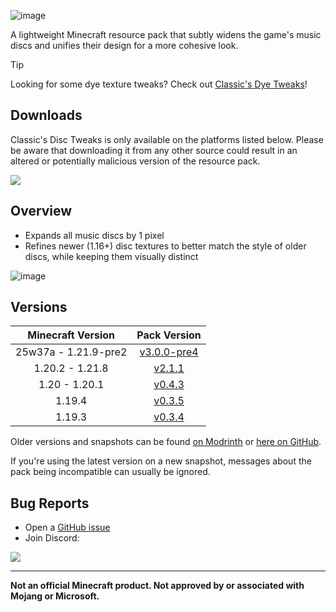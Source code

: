![image](https://i.imgur.com/yRChQBP.png)

A lightweight Minecraft resource pack that subtly widens the game's music discs and unifies their design for a more cohesive look.

> [!TIP]
> Looking for some dye texture tweaks? Check out [Classic's Dye Tweaks](https://modrinth.com/resourcepack/classics-dye-tweaks)!

## Downloads

Classic's Disc Tweaks is only available on the platforms listed below. Please be aware that downloading it from any other source could result in an altered or potentially malicious version of the resource pack.

[![](https://img.shields.io/modrinth/dt/PQnL4SAX?label=Modrinth&style=for-the-badge&color=00AF5C&logo=modrinth)](https://modrinth.com/resourcepack/classics-disc-tweaks)

## Overview

* Expands all music discs by 1 pixel
* Refines newer (1.16+) disc textures to better match the style of older discs, while keeping them visually distinct

![image](https://i.imgur.com/zdRCYrV.gif)

## Versions

| Minecraft Version | Pack Version |
| :--: | :--: |
| 25w37a - 1.21.9-pre2 | [v3.0.0-pre4](https://modrinth.com/resourcepack/classics-disc-tweaks/version/v3.0.0-pre4) |
| 1.20.2 - 1.21.8 | [v2.1.1](https://modrinth.com/resourcepack/classics-disc-tweaks/version/v2.1.1) |
| 1.20 - 1.20.1 | [v0.4.3](https://modrinth.com/resourcepack/classics-disc-tweaks/version/v0.4.3) |
| 1.19.4 | [v0.3.5](https://modrinth.com/resourcepack/classics-disc-tweaks/version/v0.3.5) |
| 1.19.3 | [v0.3.4](https://modrinth.com/resourcepack/classics-disc-tweaks/version/v0.3.4) |

Older versions and snapshots can be found [on Modrinth](https://modrinth.com/datapack/classics-disc-tweaks/versions) or [here on GitHub](https://github.com/Classics-Craftworks/Classics-Disc-Tweaks/wiki/Versions).

If you're using the latest version on a new snapshot, messages about the pack being incompatible can usually be ignored.

## Bug Reports
* Open a [GitHub issue](https://github.com/Classics-Craftworks/Classics-Disc-Tweaks/issues/new/choose)
* Join Discord:

[![](https://img.shields.io/discord/1107084025442607206?label=Discord&style=for-the-badge&color=5865F2&logo=discord)](https://discord.gg/vZJSDjPcmu)

***

**Not an official Minecraft product. Not approved by or associated with Mojang or Microsoft.**
